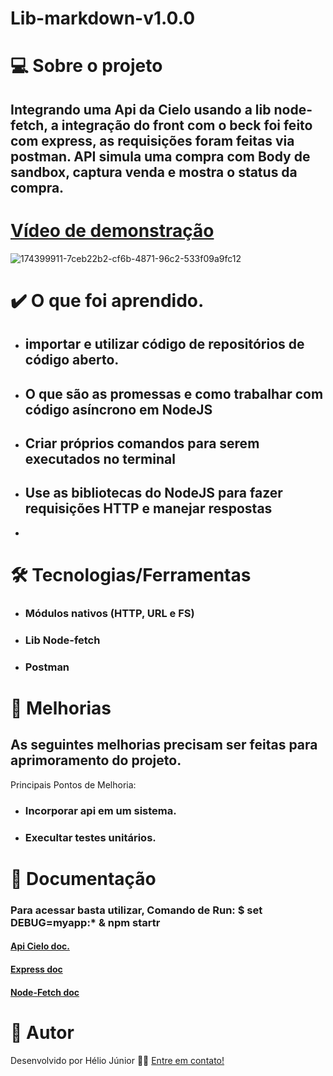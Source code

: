 # Lib-markdown-v1.0.0

# 💻 Sobre o projeto
## Integrando uma Api da Cielo usando a lib node-fetch, a integração do front com o beck foi feito com express, as requisições foram feitas via postman. API simula uma compra com Body de sandbox, captura venda e mostra o status da compra.
# [Vídeo de demonstração](https://www.linkedin.com/posts/h%C3%A9lio-j%C3%BAnior-81aa6612a_integrando-uma-api-da-cielo-usando-a-lib-activity-6943670676587229184-rG_N?utm_source=linkedin_share&utm_medium=member_desktop_web)

![174399911-7ceb22b2-cf6b-4871-96c2-533f09a9fc12](https://user-images.githubusercontent.com/64769193/179634582-6b21fdf7-efff-4539-96d4-a9575f6acc27.png)


# ✔️ O que foi aprendido.
* ## importar e utilizar código de repositórios de código aberto.
* ## O que são as promessas e como trabalhar com código asíncrono em NodeJS
* ## Criar próprios comandos para serem executados no terminal
* ## Use as bibliotecas do NodeJS para fazer requisições HTTP e manejar respostas
* 


# 🛠 Tecnologias/Ferramentas
+ ### Módulos nativos (HTTP, URL e FS)
+ ### Lib Node-fetch 
+ ### Postman

# 🚀 Melhorias
## As seguintes melhorias precisam ser feitas para aprimoramento do projeto.
Principais Pontos de Melhoria:
+ ### Incorporar api em um sistema.
+ ### Execultar testes unitários.

# 🚀 Documentação

### Para acessar basta utilizar, Comando de Run: $ set DEBUG=myapp:* & npm startr
#### [Api Cielo doc.](https://developercielo.github.io/manual/cielo-ecommerce#cart%C3%A3o-de-cr%C3%A9dito)
#### [Express doc](https://expressjs.com/pt-br/starter/generator.html)
#### [Node-Fetch doc](https://www.npmjs.com/package/node-fetch)


# 🦸 Autor
Desenvolvido por Hélio Júnior 👨‍💻 [Entre em contato!](https://www.linkedin.com/in/h%C3%A9lio-j%C3%BAnior-81aa6612a/)
